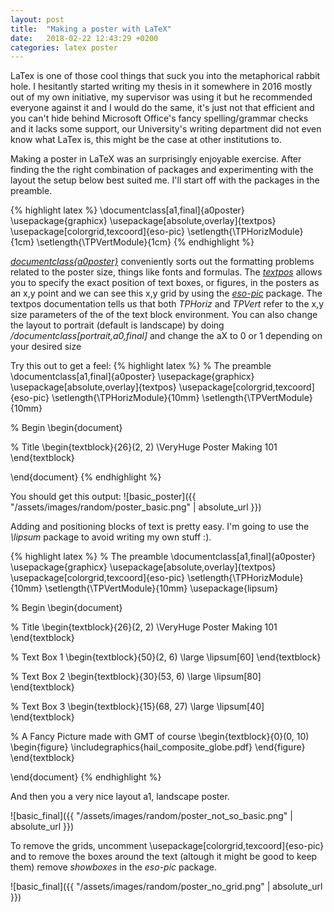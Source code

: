 ```yaml
---
layout: post
title:  "Making a poster with LaTeX"
date:   2018-02-22 12:43:29 +0200
categories: latex poster 
---
```


LaTex is one of those cool things that suck you into the metaphorical rabbit
hole. I hesitantly started writing my thesis in it somewhere in 2016 mostly out
of my own initiative, my supervisor was using it but he recommended everyone
against it and I would do the same, it's just not that efficient and you can't
hide behind Microsoft Office's fancy spelling/grammar checks and it lacks some
support, our University's writing department did not even know what LaTex is,
this might be the case at other institutions to.

Making a poster in LaTeX was an surprisingly enjoyable exercise. After finding
the the right combination of packages and experimenting with the layout the
setup below best suited me. I'll start off with the packages in the preamble.

{% highlight latex %}
\documentclass[a1,final]{a0poster}
\usepackage{graphicx}
\usepackage[absolute,overlay]{textpos}
\usepackage[colorgrid,texcoord]{eso-pic}
\setlength{\TPHorizModule}{1cm}
\setlength{\TPVertModule}{1cm}
{% endhighlight %}

[*documentclass{a0poster}*](www.ctan.org/pkg/a0poster) conveniently sorts out
the formatting problems related to the poster size, things like fonts and
formulas. The [*textpos*](www.ctan.org/pkg/textpos) allows you to specify the
exact position of text boxes, or figures, in the posters as an x,y point and we
can see this x,y grid by using the [*eso-pic*](www.ctan.org/pkg/eso-pic) package.
The textpos documentation tells us that both _TPHoriz_ and _TPVert_ refer to
the x,y size parameters of the of the text block environment. You can also
change the layout to portrait (default is landscape) by doing
*/documentclass[portrait,a0,final]* and change the aX to 0 or 1 depending on
your desired size

Try this out to get a feel:
{% highlight latex %}
% The preamble 
\documentclass[a1,final]{a0poster}
\usepackage{graphicx}
\usepackage[absolute,overlay]{textpos}
\usepackage[colorgrid,texcoord]{eso-pic}
\setlength{\TPHorizModule}{10mm}
\setlength{\TPVertModule}{10mm}

% Begin
\begin{document}

% Title
\begin{textblock}{26}(2, 2)
\VeryHuge Poster Making 101
\end{textblock}

\end{document}
{% endhighlight %}

You should get this output:
![basic_poster]({{ "/assets/images/random/poster_basic.png" | absolute_url }})

Adding and positioning blocks of text is pretty easy. I'm going to use the
*\lipsum* package to avoid writing my own stuff :).

{% highlight latex %}
% The preamble 
\documentclass[a1,final]{a0poster}
\usepackage{graphicx}
\usepackage[absolute,overlay]{textpos}
\usepackage[colorgrid,texcoord]{eso-pic}
\setlength{\TPHorizModule}{10mm}
\setlength{\TPVertModule}{10mm}
\usepackage{lipsum}

% Begin
\begin{document}

% Title
\begin{textblock}{26}(2, 2)
\VeryHuge Poster Making 101 
\end{textblock}

% Text Box 1
\begin{textblock}{50}(2, 6)
\large \lipsum[60] 
\end{textblock}

% Text Box 2
\begin{textblock}{30}(53, 6)
\large \lipsum[80] 
\end{textblock}

% Text Box 3
\begin{textblock}{15}(68, 27)
\large \lipsum[40] 
\end{textblock}

% A Fancy Picture made with GMT of course
\begin{textblock}{0}(0, 10)
\begin{figure}
\includegraphics{hail_composite_globe.pdf}
\end{figure}
\end{textblock}

\end{document}
{% endhighlight %}

And then you a very nice layout a1, landscape poster.

![basic_final]({{ "/assets/images/random/poster_not_so_basic.png" | absolute_url }})

To remove the grids, uncomment \usepackage[colorgrid,texcoord]{eso-pic} and to
remove the boxes around the text (altough it might be good to keep them) remove
*showboxes* in the *eso-pic* package.


![basic_final]({{ "/assets/images/random/poster_no_grid.png" | absolute_url }})

